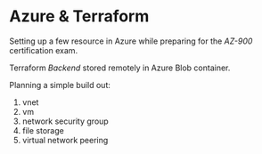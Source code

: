 # Azure & Terraform #

Setting up a few resource in Azure while preparing for the *AZ-900* certification exam.

Terraform *Backend* stored remotely in Azure Blob container.

Planning a simple build out:
1. vnet 
2. vm
3. network security group
4. file storage
5. virtual network peering


